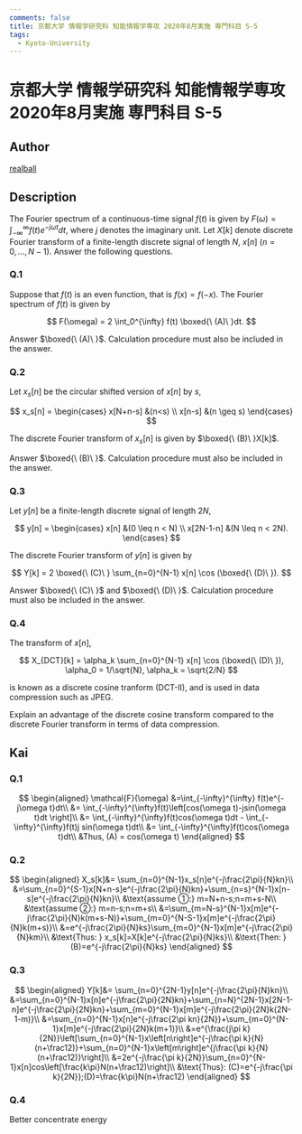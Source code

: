 ```yaml
---
comments: false
title: 京都大学 情報学研究科 知能情報学専攻 2020年8月実施 専門科目 S-5
tags:
  - Kyoto-University
---
```


# 京都大学 情報学研究科 知能情報学専攻 2020年8月実施 専門科目 S-5

## **Author**
[realball](https://github.com/realballu3u)

## **Description**
The Fourier spectrum of a continuous-time signal $f(t)$ is given by $F(\omega) = \int_{-\infty}^{\infty}f(t)e^{-j\omega t}dt$, 
where $j$ denotes the imaginary unit.
Let $X[k]$ denote discrete Fourier transform of a finite-length discrete signal of length $N$, $x[n] \ (n = 0, \ldots, N-1)$.
Answer the following questions.

### Q.1
Suppose that $f(t)$ is an even function, that is $f(x) = f(-x).$ The Fourier spectrum of $f(t)$ is given by

$$
F(\omega) = 2 \int_0^{\infty} f(t) \boxed{\ (A)\ }dt.
$$

Answer $\boxed{\ (A)\ }$. Calculation procedure must also be included in the answer.

### Q.2
Let $x_s[n]$ be the circular shifted version of $x[n]$ by $s$,

$$
x_s[n] = \begin{cases}
    x[N+n-s] &(n<s) \\
    x[n-s] &(n \geq s)
\end{cases}
$$

The discrete Fourier transform of $x_s[n]$ is given by $\boxed{\ (B)\ }X[k]$.

Answer $\boxed{\ (B)\ }$. Calculation procedure must also be included in the answer.

### Q.3
Let $y[n]$ be a finite-length discrete signal of length $2N$,

$$
y[n] = \begin{cases}
    x[n] &(0 \leq n < N) \\
    x[2N-1-n] &(N \leq n < 2N).
\end{cases}
$$

The discrete Fourier transform of $y[n]$ is given by

$$
Y[k] = 2 \boxed{\ (C)\ } \sum_{n=0}^{N-1} x[n] \cos (\boxed{\ (D)\ }).
$$

Answer $\boxed{\ (C)\ }$ and $\boxed{\ (D)\ }$. Calculation procedure must also be included in the answer.

### Q.4
The transform of $x[n]$,

$$
X_{DCT}[k] = \alpha_k \sum_{n=0}^{N-1} x[n] \cos (\boxed{\ (D)\ }), \alpha_0 = 1/\sqrt{N}, \alpha_k = \sqrt{2/N}
$$

is known as a discrete cosine tranform (DCT-II), and is used in data compression such as JPEG.

Explain an advantage of the discrete cosine transform compared to the discrete Fourier transform in terms of data compression.

## **Kai**
### Q.1

$$
\begin{aligned}
\mathcal{F}(\omega)
&=\int_{-\infty}^{\infty} f(t)e^{-j\omega t}dt\\
&= \int_{-\infty}^{\infty}f(t)\left[cos(\omega t)-jsin(\omega t)dt \right]\\
&= \int_{-\infty}^{\infty}f(t)cos(\omega t)dt - \int_{-\infty}^{\infty}f(t)j sin(\omega t)dt\\
&= \int_{-\infty}^{\infty}f(t)cos(\omega t)dt\\
&Thus, (A) = cos(\omega t)
\end{aligned}
$$

### Q.2

$$
\begin{aligned}
X_s[k]&= \sum_{n=0}^{N-1}x_s[n]e^{-j\frac{2\pi}{N}kn}\\
&=\sum_{n=0}^{S-1}x[N+n-s]e^{-j\frac{2\pi}{N}kn}+\sum_{n=s}^{N-1}x[n-s]e^{-j\frac{2\pi}{N}kn}\\
&\text{assume ①:} m=N+n-s;n=m+s-N\\
&\text{assume ②:} m=n-s;n=m+s\\
&=\sum_{m=N-s}^{N-1}x[m]e^{-j\frac{2\pi}{N}k(m+s-N)}+\sum_{m=0}^{N-S-1}x[m]e^{-j\frac{2\pi}{N}k(m+s)}\\
&=e^{-j\frac{2\pi}{N}ks}\sum_{m=0}^{N-1}x[m]e^{-j\frac{2\pi}{N}km}\\
&\text{Thus: } x_s[k]=X[k]e^{-j\frac{2\pi}{N}ks}\\
&\text{Then: }(B)=e^{-j\frac{2\pi}{N}ks}
\end{aligned}
$$

### Q.3

$$
\begin{aligned}
Y[k]&= \sum_{n=0}^{2N-1}y[n]e^{-j\frac{2\pi}{N}kn}\\
&=\sum_{n=0}^{N-1}x[n]e^{-j\frac{2\pi}{2N}kn}+\sum_{n=N}^{2N-1}x[2N-1-n]e^{-j\frac{2\pi}{2N}kn}+\sum_{m=0}^{N-1}x[m]e^{-j\frac{2\pi}{2N}k(2N-1-m)}\\
&=\sum_{n=0}^{N-1}x[n]e^{-j\frac{2\pi kn}{2N}}+\sum_{m=0}^{N-1}x[m]e^{-j\frac{2\pi}{2N}k(m+1)}\\
&=e^{\frac{j\pi k}{2N}}\left[\sum_{n=0}^{N-1}x\left[n\right]e^{-j\frac{\pi k}{N}(n+\frac12)}+\sum_{n=0}^{N-1}x\left[m\right]e^{j\frac{\pi k}{N}(n+\frac12)}\right]\\
&=2e^{-j\frac{\pi k}{2N}}\sum_{n=0}^{N-1}x[n]cos\left[\frac{k\pi}N(n+\frac12)\right]\\
&\text{Thus}: (C)=e^{-j\frac{\pi k}{2N}};(D)=\frac{k\pi}N(n+\frac12)
\end{aligned}
$$

### Q.4
Better concentrate energy
